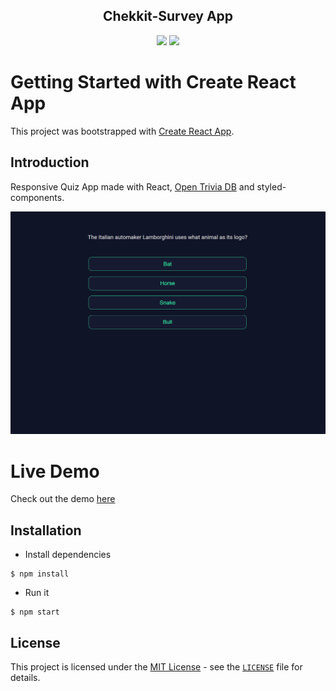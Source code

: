 <div align="center">
<h2>Chekkit-Survey App</h2>
<img src="https://img.shields.io/badge/build-passing-green.svg">
<img src="https://img.shields.io/badge/license-MIT-green.svg">
</div>

# Getting Started with Create React App

This project was bootstrapped with [Create React App](https://github.com/facebook/create-react-app).

## Introduction

Responsive Quiz App made with React, [Open Trivia DB](https://opentdb.com/) and styled-components.

![preview](https://github.com/MindInitiatives/Chekkit-SurveyApp/blob/main/screenshot.png)

# Live Demo

Check out the demo [here](http://chekkit-survey-app.herokuapp.com/)

## Installation

- Install dependencies

```
$ npm install
```

- Run it

```
$ npm start
```

## **License**

This project is licensed under the [MIT License](https://opensource.org/licenses/MIT) - see the [`LICENSE`](https://github.com/MindInitiatives/Chekkit-SurveyApp/blob/main/LICENSE) file for details.
